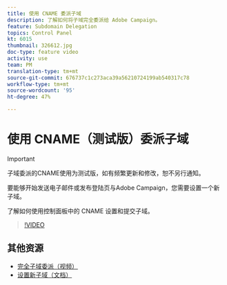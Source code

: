 ```yaml
---
title: 使用 CNAME 委派子域
description: 了解如何将子域完全委派给 Adobe Campaign。
feature: Subdomain Delegation
topics: Control Panel
kt: 6015
thumbnail: 326612.jpg
doc-type: feature video
activity: use
team: PM
translation-type: tm+mt
source-git-commit: 676737c1c273aca39a56210724199ab540317c78
workflow-type: tm+mt
source-wordcount: '95'
ht-degree: 47%

---
```



# 使用 CNAME（测试版）委派子域

>[!IMPORTANT]
>
> 子域委派的CNAME使用为测试版，如有频繁更新和修改，恕不另行通知。

要能够开始发送电子邮件或发布登陆页与Adobe Campaign，您需要设置一个新子域。

了解如何使用控制面板中的 CNAME 设置和提交子域。

>[!VIDEO](https://video.tv.adobe.com/v/326612?quality=12)

## 其他资源

* [完全子域委派（视频）](./subdomain-delegation.md)
* [设置新子域（文档）](https://docs.adobe.com/content/help/zh-Hans/control-panel/using/subdomains-and-certificates/setting-up-new-subdomain.html)
